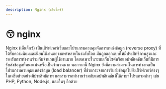 ```yaml
---
description: Nginx (เอ็นจิ้กซ์)
---
```


# 😙 nginx

Nginx (เอ็นจิ้กซ์) เป็นเซิร์ฟเวอร์เว็บและโปรแกรมควบคุมจัดการแหล่งข้อมูล (reverse proxy) ที่ได้รับความนิยมและนิยมใช้งานอย่างแพร่หลายในระดับโลก มันถูกออกแบบให้มีประสิทธิภาพสูงและรองรับการทำงานร่วมกับจำนวนผู้ใช้งานมาก โดยเฉพาะในระบบเว็บไซต์หรือแอปพลิเคชันเว็บที่มีการรับส่งข้อมูลที่หนาแน่นหรือเป็นจำนวนมาก นอกจากนี้ Nginx ยังมีความสามารถในการทำงานเป็นโปรแกรมควบคุมแหล่งข้อมูล (load balancer) ที่ช่วยกระจายการรับส่งข้อมูลไปยังเซิร์ฟเวอร์ต่างๆ ในเครือข่ายอย่างมีประสิทธิภาพ และสามารถทำงานร่วมกับแอปพลิเคชันที่ใช้ภาษาโปรแกรมต่างๆ เช่น PHP, Python, Node.js, และอื่นๆ อีกด้วย
